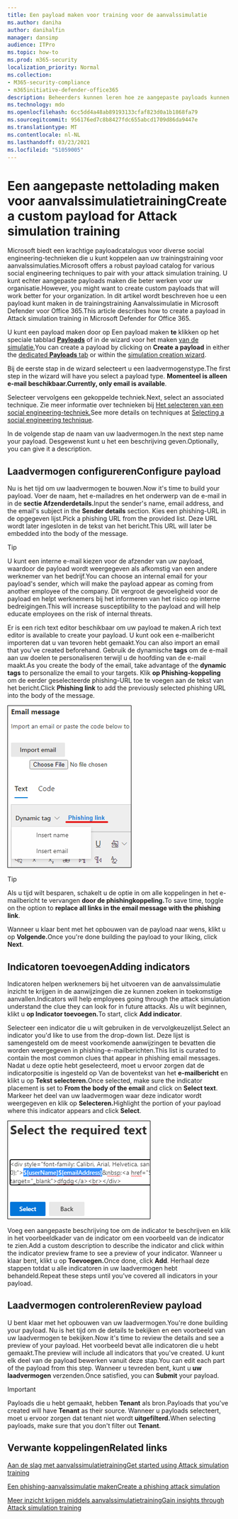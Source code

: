 ```yaml
---
title: Een payload maken voor training voor de aanvalssimulatie
ms.author: daniha
author: danihalfin
manager: dansimp
audience: ITPro
ms.topic: how-to
ms.prod: m365-security
localization_priority: Normal
ms.collection:
- M365-security-compliance
- m365initiative-defender-office365
description: Beheerders kunnen leren hoe ze aangepaste payloads kunnen maken voor de trainingstraining aanvalssimulatie in Microsoft Defender voor Office 365.
ms.technology: mdo
ms.openlocfilehash: 6cc5dd4a48ab89193133cfaf823d0a1b1868fa79
ms.sourcegitcommit: 956176ed7c8b8427fdc655abcd1709d86da9447e
ms.translationtype: MT
ms.contentlocale: nl-NL
ms.lasthandoff: 03/23/2021
ms.locfileid: "51059005"
---
```

# <a name="create-a-custom-payload-for-attack-simulation-training"></a><span data-ttu-id="12294-103">Een aangepaste nettolading maken voor aanvalssimulatietraining</span><span class="sxs-lookup"><span data-stu-id="12294-103">Create a custom payload for Attack simulation training</span></span>

<span data-ttu-id="12294-104">Microsoft biedt een krachtige payloadcatalogus voor diverse social engineering-technieken die u kunt koppelen aan uw trainingstraining voor aanvalssimulaties.</span><span class="sxs-lookup"><span data-stu-id="12294-104">Microsoft offers a robust payload catalog for various social engineering techniques to pair with your attack simulation training.</span></span> <span data-ttu-id="12294-105">U kunt echter aangepaste payloads maken die beter werken voor uw organisatie.</span><span class="sxs-lookup"><span data-stu-id="12294-105">However, you might want to create custom payloads that will work better for your organization.</span></span> <span data-ttu-id="12294-106">In dit artikel wordt beschreven hoe u een payload kunt maken in de trainingstraining Aanvalssimulatie in Microsoft Defender voor Office 365.</span><span class="sxs-lookup"><span data-stu-id="12294-106">This article describes how to create a payload in Attack simulation training in Microsoft Defender for Office 365.</span></span>

<span data-ttu-id="12294-107">U kunt een payload maken door op Een payload maken **te** klikken op het speciale tabblad [ **Payloads**](https://security.microsoft.com/attacksimulator?viewid=payload) of in de wizard voor het maken [van de simulatie.](attack-simulation-training.md#selecting-a-payload)</span><span class="sxs-lookup"><span data-stu-id="12294-107">You can create a payload by clicking on **Create a payload** in either the [dedicated **Payloads** tab](https://security.microsoft.com/attacksimulator?viewid=payload) or within the [simulation creation wizard](attack-simulation-training.md#selecting-a-payload).</span></span>

<span data-ttu-id="12294-108">Bij de eerste stap in de wizard selecteert u een laadvermogenstype.</span><span class="sxs-lookup"><span data-stu-id="12294-108">The first step in the wizard will have you select a payload type.</span></span> <span data-ttu-id="12294-109">**Momenteel is alleen e-mail beschikbaar.**</span><span class="sxs-lookup"><span data-stu-id="12294-109">**Currently, only email is available**.</span></span>

<span data-ttu-id="12294-110">Selecteer vervolgens een gekoppelde techniek.</span><span class="sxs-lookup"><span data-stu-id="12294-110">Next, select an associated technique.</span></span> <span data-ttu-id="12294-111">Zie meer informatie over technieken bij [Het selecteren van een social engineering-techniek.](attack-simulation-training.md#selecting-a-social-engineering-technique)</span><span class="sxs-lookup"><span data-stu-id="12294-111">See more details on techniques at [Selecting a social engineering technique](attack-simulation-training.md#selecting-a-social-engineering-technique).</span></span>

<span data-ttu-id="12294-112">In de volgende stap de naam van uw laadvermogen.</span><span class="sxs-lookup"><span data-stu-id="12294-112">In the next step name your payload.</span></span> <span data-ttu-id="12294-113">Desgewenst kunt u het een beschrijving geven.</span><span class="sxs-lookup"><span data-stu-id="12294-113">Optionally, you can give it a description.</span></span>

## <a name="configure-payload"></a><span data-ttu-id="12294-114">Laadvermogen configureren</span><span class="sxs-lookup"><span data-stu-id="12294-114">Configure payload</span></span>

<span data-ttu-id="12294-115">Nu is het tijd om uw laadvermogen te bouwen.</span><span class="sxs-lookup"><span data-stu-id="12294-115">Now it's time to build your payload.</span></span> <span data-ttu-id="12294-116">Voer de naam, het e-mailadres en het onderwerp van de e-mail in in de **sectie Afzenderdetails.**</span><span class="sxs-lookup"><span data-stu-id="12294-116">Input the sender's name, email address, and the email's subject in the **Sender details** section.</span></span> <span data-ttu-id="12294-117">Kies een phishing-URL in de opgegeven lijst.</span><span class="sxs-lookup"><span data-stu-id="12294-117">Pick a phishing URL from the provided list.</span></span> <span data-ttu-id="12294-118">Deze URL wordt later ingesloten in de tekst van het bericht.</span><span class="sxs-lookup"><span data-stu-id="12294-118">This URL will later be embedded into the body of the message.</span></span>

> [!TIP]
> <span data-ttu-id="12294-119">U kunt een interne e-mail kiezen voor de afzender van uw payload, waardoor de payload wordt weergegeven als afkomstig van een andere werknemer van het bedrijf.</span><span class="sxs-lookup"><span data-stu-id="12294-119">You can choose an internal email for your payload's sender, which will make the payload appear as coming from another employee of the company.</span></span> <span data-ttu-id="12294-120">Dit vergroot de gevoeligheid voor de payload en helpt werknemers bij het informeren van het risico op interne bedreigingen.</span><span class="sxs-lookup"><span data-stu-id="12294-120">This will increase susceptibility to the payload and will help educate employees on the risk of internal threats.</span></span>

<span data-ttu-id="12294-121">Er is een rich text editor beschikbaar om uw payload te maken.</span><span class="sxs-lookup"><span data-stu-id="12294-121">A rich text editor is available to create your payload.</span></span> <span data-ttu-id="12294-122">U kunt ook een e-mailbericht importeren dat u van tevoren hebt gemaakt.</span><span class="sxs-lookup"><span data-stu-id="12294-122">You can also import an email that you've created beforehand.</span></span> <span data-ttu-id="12294-123">Gebruik de dynamische **tags** om de e-mail aan uw doelen te personaliseren terwijl u de hoofding van de e-mail maakt.</span><span class="sxs-lookup"><span data-stu-id="12294-123">As you create the body of the email, take advantage of the **dynamic tags** to personalize the email to your targets.</span></span> <span data-ttu-id="12294-124">Klik **op Phishing-koppeling** om de eerder geselecteerde phishing-URL toe te voegen aan de tekst van het bericht.</span><span class="sxs-lookup"><span data-stu-id="12294-124">Click **Phishing link** to add the previously selected phishing URL into the body of the message.</span></span>

![Phishingkoppeling en dynamische tags gemarkeerd in het maken van laadvermogen voor Microsoft Defender voor Office 365](../../media/attack-sim-preview-payload-email-body.png)

> [!TIP]
> <span data-ttu-id="12294-126">Als u tijd wilt besparen, schakelt u de optie in om alle koppelingen in het e-mailbericht te vervangen **door de phishingkoppeling.**</span><span class="sxs-lookup"><span data-stu-id="12294-126">To save time, toggle on the option to **replace all links in the email message with the phishing link**.</span></span>

<span data-ttu-id="12294-127">Wanneer u klaar bent met het opbouwen van de payload naar wens, klikt u op **Volgende.**</span><span class="sxs-lookup"><span data-stu-id="12294-127">Once you're done building the payload to your liking, click **Next**.</span></span>

## <a name="adding-indicators"></a><span data-ttu-id="12294-128">Indicatoren toevoegen</span><span class="sxs-lookup"><span data-stu-id="12294-128">Adding indicators</span></span>

<span data-ttu-id="12294-129">Indicatoren helpen werknemers bij het uitvoeren van de aanvalssimulatie inzicht te krijgen in de aanwijzingen die ze kunnen zoeken in toekomstige aanvallen.</span><span class="sxs-lookup"><span data-stu-id="12294-129">Indicators will help employees going through the attack simulation understand the clue they can look for in future attacks.</span></span> <span data-ttu-id="12294-130">Als u wilt beginnen, klikt u **op Indicator toevoegen.**</span><span class="sxs-lookup"><span data-stu-id="12294-130">To start, click **Add indicator**.</span></span>

<span data-ttu-id="12294-131">Selecteer een indicator die u wilt gebruiken in de vervolgkeuzelijst.</span><span class="sxs-lookup"><span data-stu-id="12294-131">Select an indicator you'd like to use from the drop-down list.</span></span> <span data-ttu-id="12294-132">Deze lijst is samengesteld om de meest voorkomende aanwijzingen te bevatten die worden weergegeven in phishing-e-mailberichten.</span><span class="sxs-lookup"><span data-stu-id="12294-132">This list is curated to contain the most common clues that appear in phishing email messages.</span></span> <span data-ttu-id="12294-133">Nadat u deze optie hebt geselecteerd, moet u ervoor zorgen dat de indicatorpositie is ingesteld op Van de boventekst van het **e-mailbericht** en klikt u op **Tekst selecteren.**</span><span class="sxs-lookup"><span data-stu-id="12294-133">Once selected, make sure the indicator placement is set to **From the body of the email** and click on **Select text**.</span></span> <span data-ttu-id="12294-134">Markeer het deel van uw laadvermogen waar deze indicator wordt weergegeven en klik op **Selecteren.**</span><span class="sxs-lookup"><span data-stu-id="12294-134">Highlight the portion of your payload where this indicator appears and click **Select**.</span></span>

![Gemarkeerde tekst in berichttekst om toe te voegen aan een indicator in training voor aanvalssimulatie](../../media/attack-sim-preview-select-text.png)

<span data-ttu-id="12294-136">Voeg een aangepaste beschrijving toe om de indicator te beschrijven en klik in het voorbeeldkader van de indicator om een voorbeeld van de indicator te zien.</span><span class="sxs-lookup"><span data-stu-id="12294-136">Add a custom description to describe the indicator and click within the indicator preview frame to see a preview of your indicator.</span></span> <span data-ttu-id="12294-137">Wanneer u klaar bent, klikt u op **Toevoegen.**</span><span class="sxs-lookup"><span data-stu-id="12294-137">Once done, click **Add**.</span></span> <span data-ttu-id="12294-138">Herhaal deze stappen totdat u alle indicatoren in uw laadvermogen hebt behandeld.</span><span class="sxs-lookup"><span data-stu-id="12294-138">Repeat these steps until you've covered all indicators in your payload.</span></span>

## <a name="review-payload"></a><span data-ttu-id="12294-139">Laadvermogen controleren</span><span class="sxs-lookup"><span data-stu-id="12294-139">Review payload</span></span>

<span data-ttu-id="12294-140">U bent klaar met het opbouwen van uw laadvermogen.</span><span class="sxs-lookup"><span data-stu-id="12294-140">You're done building your payload.</span></span> <span data-ttu-id="12294-141">Nu is het tijd om de details te bekijken en een voorbeeld van uw laadvermogen te bekijken.</span><span class="sxs-lookup"><span data-stu-id="12294-141">Now it's time to review the details and see a preview of your payload.</span></span> <span data-ttu-id="12294-142">Het voorbeeld bevat alle indicatoren die u hebt gemaakt.</span><span class="sxs-lookup"><span data-stu-id="12294-142">The preview will include all indicators that you've created.</span></span> <span data-ttu-id="12294-143">U kunt elk deel van de payload bewerken vanuit deze stap.</span><span class="sxs-lookup"><span data-stu-id="12294-143">You can edit each part of the payload from this step.</span></span> <span data-ttu-id="12294-144">Wanneer u tevreden bent, kunt u **uw laadvermogen** verzenden.</span><span class="sxs-lookup"><span data-stu-id="12294-144">Once satisfied, you can **Submit** your payload.</span></span>

> [!IMPORTANT]
> <span data-ttu-id="12294-145">Payloads die u hebt gemaakt, hebben **Tenant** als bron.</span><span class="sxs-lookup"><span data-stu-id="12294-145">Payloads that you've created will have **Tenant** as their source.</span></span> <span data-ttu-id="12294-146">Wanneer u payloads selecteert, moet u ervoor zorgen dat tenant niet wordt **uitgefilterd.**</span><span class="sxs-lookup"><span data-stu-id="12294-146">When selecting payloads, make sure that you don't filter out **Tenant**.</span></span>

## <a name="related-links"></a><span data-ttu-id="12294-147">Verwante koppelingen</span><span class="sxs-lookup"><span data-stu-id="12294-147">Related links</span></span>

[<span data-ttu-id="12294-148">Aan de slag met aanvalssimulatietraining</span><span class="sxs-lookup"><span data-stu-id="12294-148">Get started using Attack simulation training</span></span>](attack-simulation-training-get-started.md)

[<span data-ttu-id="12294-149">Een phishing-aanvalssimulatie maken</span><span class="sxs-lookup"><span data-stu-id="12294-149">Create a phishing attack simulation</span></span>](attack-simulation-training.md)

[<span data-ttu-id="12294-150">Meer inzicht krijgen middels aanvalssimulatietraining</span><span class="sxs-lookup"><span data-stu-id="12294-150">Gain insights through Attack simulation training</span></span>](attack-simulation-training-insights.md)

